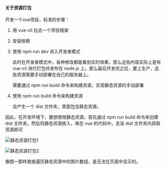 #### 关于资源打包

开发一个vue项目，标准的步骤：

1. 用 vue-cli 拉去一个项目框架

2. 安装依赖

3. 使用 npm run dev 进入开发者模式

   此时在开发者模式中，各种修改都能看到实时效果，那么这些内容实际上是有 vue-cli 进行打包并发布在 node.js 上。那么最后开发完之后，要上生产，这些资源需要手动部署在自己的服务器上。

   需要通过 npm run build 命令来构建资源，实现静态资源的手动部署

4. 使用 npm run build 命令来构建资源

   会产生一个 dist 文件夹，里面包含静态资源。

因此，在开发环境下，要想使用静态资源，首先通过 npm run build 命令来创建 dist 文件夹，然后将静态资源放入，再在 vue 的代码中，去该 dist 文件夹内获取资源即可



![静态资源打包1](C:\Users\吴超\Desktop\笔记\vue\图片\静态资源打包1.png)



![静态资源打包2](C:\Users\吴超\Desktop\笔记\vue\图片\静态资源打包2.png)

像图一那样直接遍历静态资源中的图片数组，是无法在页面中显示的。